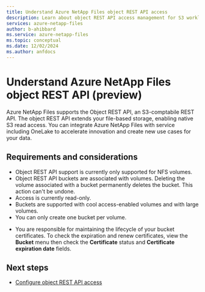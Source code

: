 ```yaml
---
title: Understand Azure NetApp Files object REST API access
description: Learn about object REST API access management for S3 workloads in Azure NetApp Files. 
services: azure-netapp-files
author: b-ahibbard
ms.service: azure-netapp-files
ms.topic: conceptual
ms.date: 12/02/2024
ms.author: anfdocs
---
```

# Understand Azure NetApp Files object REST API (preview)

Azure NetApp Files supports the Object REST API, an S3-comptabile REST API. The object REST API extends your file-based storage, enabling native S3 read access. You can integrate Azure NetApp Files with service including OneLake to accelerate innovation and create new use cases for your data. 

## Requirements and considerations

* Object REST API support is currently only supported for NFS volumes. 
* Object REST API buckets are associated with volumes. Deleting the volume associated with a bucket permanently deletes the bucket. This action can't be undone. 
* Access is currently read-only. 
* Buckets are supported with cool access-enabled volumes and with large volumes. 
* You can only create one bucket per volume. 
<!-- user limit of 1?-->
* You are responsible for maintaining the lifecycle of your bucket certificates. To check the expiration and renew certificates, view the **Bucket** menu then check the **Certificate** status and **Certificate expiration date** fields. 

## Next steps 

* [Configure object REST API access](configure-object-rest-api-access.md)